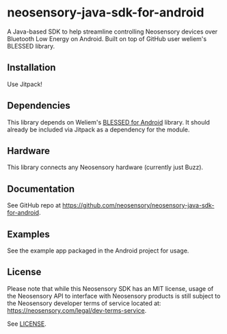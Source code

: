 # neosensory-java-sdk-for-android
A Java-based SDK to help streamline controlling Neosensory devices over Bluetooth Low Energy on Android. Built on top of GitHub user weliem's BLESSED library. 

## Installation

Use Jitpack!

## Dependencies

This library depends on Weliem's [BLESSED for Android](https://github.com/weliem/blessed-android) library. It should already be included via Jitpack as a dependency for the module.

## Hardware

This library connects any Neosensory hardware (currently just Buzz).

## Documentation

See GitHub repo at https://github.com/neosensory/neosensory-java-sdk-for-android.

## Examples

See the example app packaged in the Android project for usage.

## License

Please note that while this Neosensory SDK has an MIT license, 
usage of the Neosensory API to interface with Neosensory products is 
still  subject to the Neosensory developer terms of service located at:
https://neosensory.com/legal/dev-terms-service.

See [LICENSE](https://github.com/neosensory/neosensory-sdk-for-bluefruit/blob/master/LICENSE).
